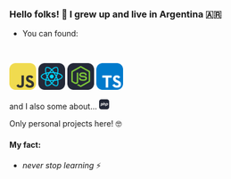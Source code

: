 ### Hello folks! 👋 I grew up and live in Argentina :argentina: 

-  You can found:
</br>

<p align="left">
  <img src="https://github.com/tandpfun/skill-icons/raw/main/icons/JavaScript.svg" width="48" />
  <img src="https://github.com/tandpfun/skill-icons/raw/main/icons/React-Dark.svg" width="48" />
  <img src="https://github.com/tandpfun/skill-icons/raw/main/icons/NodeJS-Dark.svg" width="48" />
  <img src="https://github.com/tandpfun/skill-icons/raw/main/icons/TypeScript.svg" width="48" />
</p>

<p align="left">
  and I also some about... 
  <img src="https://github.com/tandpfun/skill-icons/raw/main/icons/PHP-Dark.svg" width="18" />
</p>

Only personal projects here! 🤓

#### My fact: 
- *never stop learning* ⚡ 
 
